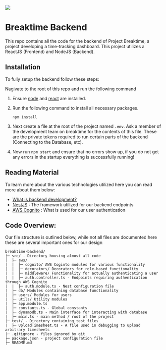 ![](https://static.wixstatic.com/media/1193ef_371853f9145b445fb883f16ed7741b60~mv2.jpg/v1/crop/x_0,y_2,w_1842,h_332/fill/w_466,h_84,al_c,q_80,usm_0.66_1.00_0.01,enc_auto/Breaktime%20Logo%20Comfortaa-2.jpg)

# Breaktime Backend
This repo contains all the code for the backend of Project Breaktime, a project developing a time-tracking dashboard. This project utilizes a ReactJS (Frontend) and NodeJS (Backend). 

## Installation 
To fully setup the backend follow these steps:

Nagivate to the root of this repo and run the following command 

1. Ensure [node](https://nodejs.org/en/download) and [react](https://legacy.reactjs.org/docs/getting-started.html) are installed. 

2. Run the following command to install all necessary packages. 
    ```
    npm install
    ```
3. Next create a file at the root of the project named `.env`. Ask a member of the development team on breaktime for the contents of this file. These are the private tokens required to run certain parts of the backend (Connecting to the Database, etc). 

4. Now run `npm start` and ensure that no errors show up, if you do not get any errors in the startup everything is successfully running!


## Reading Material 
To learn more about the various technologies utilized here you can read more about them below: 
* [What is backend development?](https://www.upwork.com/resources/beginners-guide-back-end-development#what-is)
* [NestJS](https://docs.nestjs.com/) : The framework utilized for our backend endpoints 
* [AWS Cognito](https://docs.aws.amazon.com/cognito/latest/developerguide/what-is-amazon-cognito.html) : What is used for our user authentication

## Code Overview: 
Our file structure is outlined below, while not all files are documented here these are several important ones for our design: 

```
breaktime-backend/
├─ src/ - Directory housing almost all code 
│  ├─ aws/
|  |  ├─ cognito/ AWS Coginto modules for various functionality 
|  |  ├─ decorators/ Decorators for role-based functionality 
|  |  ├─ middleware/ Functionality for actually authenticating a user 
|  |  ├─ auth.controller.ts - Endpoints requiring authentication through AWS Cognito 
|  |  ├─ auth.module.ts - Nest configuration file 
|  ├─ db/ Modules containing database functionality 
|  ├─ users/ Modules for users 
|  ├─ utils/ Utility modules 
|  ├─ app.module.ts 
|  ├─ constants.ts - Global constants 
|  ├─ dynamodb.ts - Main interface for interacting with database 
|  ├─ main.ts - main method / root of the project 
├─ test/ - Directory containing test files 
|  ├─ UploadTimesheet.ts - A file used in debugging to upload arbitrary timesheets 
├─ .gitignore - files ignored by git 
├─ package.json - project configuration file 
├─ README.md
```
